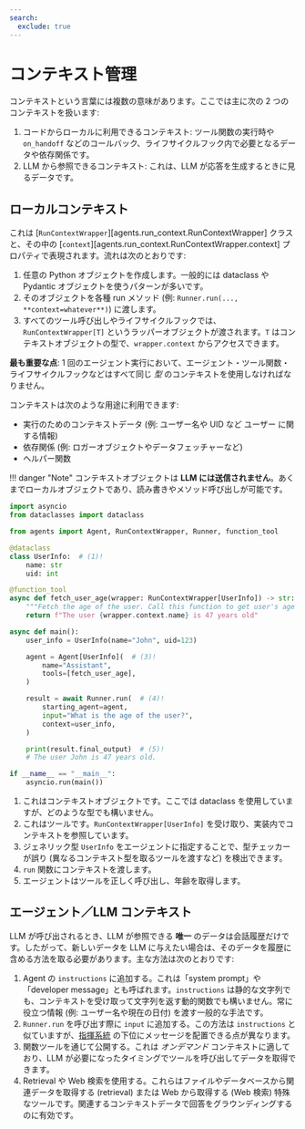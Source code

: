 ```yaml
---
search:
  exclude: true
---
```

# コンテキスト管理

コンテキストという言葉には複数の意味があります。ここでは主に次の 2 つのコンテキストを扱います:

1. コードからローカルに利用できるコンテキスト: ツール関数の実行時や `on_handoff` などのコールバック、ライフサイクルフック内で必要となるデータや依存関係です。  
2. LLM から参照できるコンテキスト: これは、LLM が応答を生成するときに見るデータです。

## ローカルコンテキスト

これは [`RunContextWrapper`][agents.run_context.RunContextWrapper] クラスと、その中の [`context`][agents.run_context.RunContextWrapper.context] プロパティで表現されます。流れは次のとおりです:

1. 任意の Python オブジェクトを作成します。一般的には dataclass や Pydantic オブジェクトを使うパターンが多いです。  
2. そのオブジェクトを各種 run メソッド (例: `Runner.run(..., **context=whatever**)`) に渡します。  
3. すべてのツール呼び出しやライフサイクルフックでは、`RunContextWrapper[T]` というラッパーオブジェクトが渡されます。`T` はコンテキストオブジェクトの型で、`wrapper.context` からアクセスできます。

**最も重要な点**: 1 回のエージェント実行において、エージェント・ツール関数・ライフサイクルフックなどはすべて同じ _型_ のコンテキストを使用しなければなりません。

コンテキストは次のような用途に利用できます:

-   実行のためのコンテキストデータ (例: ユーザー名や UID など ユーザー に関する情報)  
-   依存関係 (例: ロガーオブジェクトやデータフェッチャーなど)  
-   ヘルパー関数  

!!! danger "Note"
    コンテキストオブジェクトは **LLM には送信されません**。あくまでローカルオブジェクトであり、読み書きやメソッド呼び出しが可能です。

```python
import asyncio
from dataclasses import dataclass

from agents import Agent, RunContextWrapper, Runner, function_tool

@dataclass
class UserInfo:  # (1)!
    name: str
    uid: int

@function_tool
async def fetch_user_age(wrapper: RunContextWrapper[UserInfo]) -> str:  # (2)!
    """Fetch the age of the user. Call this function to get user's age information."""
    return f"The user {wrapper.context.name} is 47 years old"

async def main():
    user_info = UserInfo(name="John", uid=123)

    agent = Agent[UserInfo](  # (3)!
        name="Assistant",
        tools=[fetch_user_age],
    )

    result = await Runner.run(  # (4)!
        starting_agent=agent,
        input="What is the age of the user?",
        context=user_info,
    )

    print(result.final_output)  # (5)!
    # The user John is 47 years old.

if __name__ == "__main__":
    asyncio.run(main())
```

1. これはコンテキストオブジェクトです。ここでは dataclass を使用していますが、どのような型でも構いません。  
2. これはツールです。`RunContextWrapper[UserInfo]` を受け取り、実装内でコンテキストを参照しています。  
3. ジェネリック型 `UserInfo` をエージェントに指定することで、型チェッカーが誤り (異なるコンテキスト型を取るツールを渡すなど) を検出できます。  
4. `run` 関数にコンテキストを渡します。  
5. エージェントはツールを正しく呼び出し、年齢を取得します。  

## エージェント／LLM コンテキスト

LLM が呼び出されるとき、LLM が参照できる **唯一** のデータは会話履歴だけです。したがって、新しいデータを LLM に与えたい場合は、そのデータを履歴に含める方法を取る必要があります。主な方法は次のとおりです:

1. Agent の `instructions` に追加する。これは「system prompt」や「developer message」とも呼ばれます。`instructions` は静的な文字列でも、コンテキストを受け取って文字列を返す動的関数でも構いません。常に役立つ情報 (例: ユーザー名や現在の日付) を渡す一般的な手法です。  
2. `Runner.run` を呼び出す際に `input` に追加する。この方法は `instructions` と似ていますが、[指揮系統](https://cdn.openai.com/spec/model-spec-2024-05-08.html#follow-the-chain-of-command) の下位にメッセージを配置できる点が異なります。  
3. 関数ツールを通じて公開する。これは _オンデマンド_ コンテキストに適しており、LLM が必要になったタイミングでツールを呼び出してデータを取得できます。  
4. Retrieval や Web 検索を使用する。これらはファイルやデータベースから関連データを取得する (retrieval) または Web から取得する (Web 検索) 特殊なツールです。関連するコンテキストデータで回答をグラウンディングするのに有効です。